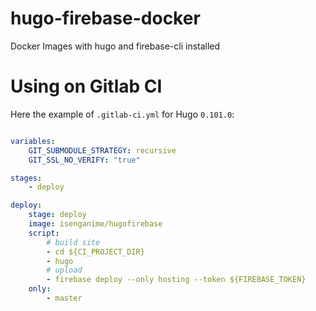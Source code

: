 # hugo-firebase-docker

Docker Images with hugo and firebase-cli installed

# Using on Gitlab CI

Here the example of `.gitlab-ci.yml` for Hugo `0.101.0`:

```yaml

variables:
    GIT_SUBMODULE_STRATEGY: recursive
    GIT_SSL_NO_VERIFY: "true"

stages:
    - deploy

deploy:
    stage: deploy
    image: isenganime/hugofirebase
    script:
        # build site
        - cd ${CI_PROJECT_DIR}
        - hugo
        # upload
        - firebase deploy --only hosting --token ${FIREBASE_TOKEN}
    only:
        - master

```
